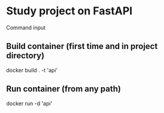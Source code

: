 # Study project on FastAPI
 Command input
 
 ## Build container (first time and in project directory)
 docker build . -t 'api'
  
  ## Run container (from any path)
  docker run -d 'api'
